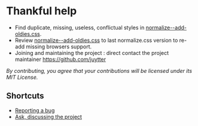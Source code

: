 
# Thankful help

- Find duplicate, missing, useless, conflictual styles in [normalize--add-oldies.css](normalize--add-oldies.css).
- Review [normalize--add-oldies.css](normalize--add-oldies.css) to last normalize.css version to re-add missing browsers support.
- Joining and maintaining the project : direct contact the project maintainer https://github.com/juytter  

*By contributing, you agree that your contributions will be licensed under its MIT License.*

## Shortcuts

- [Reporting a bug](https://github.com/juytter/normalize-oldies.css/issues/new?labels=bug)
- [Ask, discussing the project](https://github.com/juytter/normalize-oldies.css/issues/new?labels=question)
